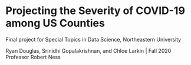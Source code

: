 # Projecting the Severity of COVID-19 among US Counties

Final project for Special Topics in Data Science, Northeastern University

Ryan Douglas, Srinidhi Gopalakrishnan, and Chloe Larkin | Fall 2020
Professor Robert Ness
